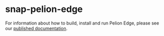 # snap-pelion-edge

For information about how to build, install and run Pelion Edge, please see our [published documentation](https://developer.pelion.com/docs/device-management-edge/2.1/quick-start/snapcraft-quick-start.html).
